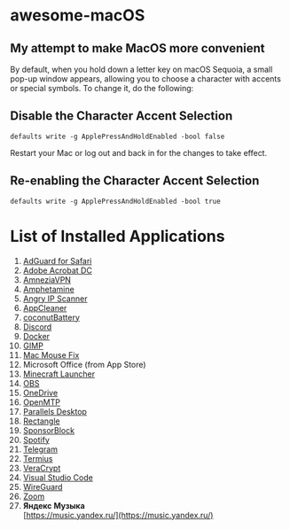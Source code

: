 # awesome-macOS
My attempt to make MacOS more convenient
---
By default, when you hold down a letter key on macOS Sequoia, a small pop-up window appears, allowing you to choose a character with accents or special symbols. To change it, do the following:

## Disable the Character Accent Selection
```defaults write -g ApplePressAndHoldEnabled -bool false```

Restart your Mac or log out and back in for the changes to take effect.

## Re-enabling the Character Accent Selection

```defaults write -g ApplePressAndHoldEnabled -bool true```


# List of Installed Applications

1. [AdGuard for Safari](https://adguard.com/)
2. [Adobe Acrobat DC](https://get.adobe.com/reader/)
3. [AmneziaVPN](https://amnezia-vpn.org/)
4. [Amphetamine](https://apps.apple.com/us/app/amphetamine/id937984704)
5. [Angry IP Scanner](https://angryip.org/)
6. [AppCleaner](https://freemacsoft.net/appcleaner/)
7. [coconutBattery](https://www.coconut-flavour.com/coconutbattery/)
8. [Discord](https://discord.com/)
9. [Docker](https://www.docker.com/)
10. [GIMP](https://www.gimp.org/)
11. [Mac Mouse Fix](https://macmousefix.com/)  
12. Microsoft Office (from App Store)
13. [Minecraft Launcher](https://www.minecraft.net/)
14. [OBS](https://obsproject.com/)
15. [OneDrive](https://www.microsoft.com/en-us/microsoft-365/onedrive/online-cloud-storage)
16. [OpenMTP](https://openmtp.ganeshrvel.com/)
17. [Parallels Desktop](https://appstorrent.ru/61-parallels-desktop.html)
18. [Rectangle](https://rectangleapp.com/)
19. [SponsorBlock](https://sponsor.ajay.app/)
20. [Spotify](https://www.spotify.com/)
21. [Telegram](https://telegram.org/)
22. [Termius](https://termius.com/)
23. [VeraCrypt](https://www.veracrypt.fr/)  
24. [Visual Studio Code](https://code.visualstudio.com/)
25. [WireGuard](https://www.wireguard.com/)
26. [Zoom](https://zoom.us/)  
22. **Яндекс Музыка**  
    [https://music.yandex.ru/](https://music.yandex.ru/)  

